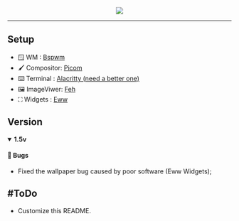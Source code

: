 <p align=center>
    <img src="https://i.imgur.com/YHr1OMl.png" align="center">
</p>

---

## Setup
- 🪟 WM        :   [Bspwm](https://github.com/baskerville/bspwm)        
- 🖌️ Compositor:   [Picom](https://github.com/yshui/picom)
- ⌨️ Terminal  :   [Alacritty (need a better one)]()
- 🖼️ ImageViwer:   [Feh](https://feh.finalrewind.org/)
- ⛶ Widgets   :   [Eww](https://github.com/elkowar/eww)


## Version
<details open>
  <summary><strong>1.5v</strong></summary>
  
   #### 🐛 Bugs
   - Fixed the wallpaper bug caused by poor software (Eww Widgets);

</details>


## #ToDo
- Customize this README.
